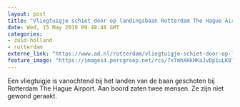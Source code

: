 ```yaml
---
layout: post
title: "Vliegtuigje schiet door op landingsbaan Rotterdam The Hague Airport"
date: Wed, 15 May 2019 09:48:48 GMT
categories: 
- zuid-holland 
- rotterdam 
externe_link: "https://www.ad.nl/rotterdam/vliegtuigje-schiet-door-op-landingsbaan-rotterdam-the-hague-airport~a0d1593f/"
feature_image: "https://images4.persgroep.net/rcs/7xTmhXHkHKaJvDp1uLK0TCY4DPI/diocontent/148422609/_fitwidth/400/?appId=21791a8992982cd8da851550a453bd7f&quality=0.7"
---
```


Een vliegtuigje is vanochtend bij het landen van de baan geschoten bij Rotterdam The Hague Airport. Aan boord zaten twee mensen. Ze zijn niet gewond geraakt.
